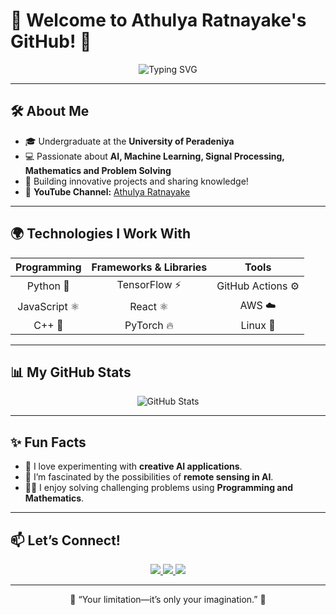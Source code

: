 # 🌟 **Welcome to Athulya Ratnayake's GitHub!** 🌟

<p align="center">
  <img src="https://readme-typing-svg.demolab.com?font=Fira+Code&size=25&pause=1000&color=1AC1DD&center=true&vCenter=true&width=700&lines=Hi+there!+👋;Welcome+to+my+GitHub+profile;I'm+a+Developer+%7C+Creator+%7C+Innovator;Let%27s+build+something+awesome+together!" alt="Typing SVG">
</p>

---

## 🛠️ **About Me**

- 🎓 Undergraduate at the **University of Peradeniya**  
- 💻 Passionate about **AI, Machine Learning, Signal Processing, Mathematics and Problem Solving**  
- 🚀 Building innovative projects and sharing knowledge!  
- 🎥 **YouTube Channel:** [Athulya Ratnayake](https://www.youtube.com/@athulyaratnayake1081)  

---

## 🌍 **Technologies I Work With**

| **Programming** | **Frameworks & Libraries** | **Tools** |  
|:---------------:|:--------------------------:|:---------:|  
| Python 🐍       | TensorFlow ⚡              | GitHub Actions ⚙️ |  
| JavaScript ⚛️   | React ⚛️                   | AWS ☁️    |  
| C++ 🔧          | PyTorch 🔥                | Linux 🐧  |  

---

## 📊 **My GitHub Stats**

<p align="center">
  <img src="https://github-readme-stats.vercel.app/api?username=athulya24453&show_icons=true&theme=radical" alt="GitHub Stats">
</p>

---

## ✨ **Fun Facts**

- 🎨 I love experimenting with **creative AI applications**.  
- 🌌 I’m fascinated by the possibilities of **remote sensing in AI**.  
- 🧑‍🏫 I enjoy solving challenging problems using **Programming and Mathematics**.  

---

## 📫 **Let’s Connect!**

<p align="center">
  <a href="https://linkedin.com/in//athulya-ratnayake" target="_blank">
    <img src="https://img.shields.io/badge/-LinkedIn-blue?style=flat-square&logo=linkedin">
  </a>
  <a href="mailto:ratnayakeathulya@gmail.com">
    <img src="https://img.shields.io/badge/-Email-red?style=flat-square&logo=gmail&logoColor=white">
  </a>
  <a href="https://www.youtube.com/@athulyaratnayake1081" target="_blank">
    <img src="https://img.shields.io/badge/-YouTube-red?style=flat-square&logo=youtube">
  </a>
</p>

---

<p align="center">
  🌟 “Your limitation—it’s only your imagination.” 🌟  
</p>
